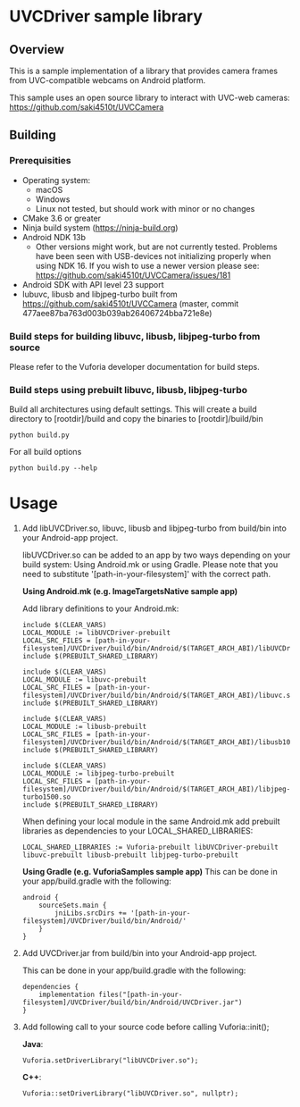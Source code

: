 # UVCDriver sample library
## Overview
This is a sample implementation of a library that provides camera frames from UVC-compatible webcams on Android platform.

This sample uses an open source library to interact with UVC-web cameras:
https://github.com/saki4510t/UVCCamera

## Building
### Prerequisities
- Operating system:
    - macOS
    - Windows
    - Linux not tested, but should work with minor or no changes
- CMake 3.6 or greater
- Ninja build system (https://ninja-build.org)
- Android NDK 13b
    - Other versions might work, but are not currently tested. Problems have been seen with USB-devices not initializing properly when using NDK 16. If you wish to use a newer version please see: https://github.com/saki4510t/UVCCamera/issues/181
- Android SDK with API level 23 support
- lubuvc, libusb and libjpeg-turbo built from https://github.com/saki4510t/UVCCamera (master, commit 477aee87ba763d003b039ab26406724bba721e8e)

### Build steps for building libuvc, libusb, libjpeg-turbo from source
Please refer to the Vuforia developer documentation for build steps.

### Build steps using prebuilt libuvc, libusb, libjpeg-turbo
Build all architectures using default settings. This will create a build directory to [rootdir]/build and copy the binaries to [rootdir]/build/bin
```
python build.py
```

For all build options
```
python build.py --help
```

# Usage
1. Add libUVCDriver.so, libuvc, libusb and libjpeg-turbo from build/bin into your Android-app project.

    libUVCDriver.so can be added to an app by two ways depending on your build system: Using Android.mk or using Gradle. Please note that you need to substitute '[path-in-your-filesystem]' with the correct path.

    **Using Android.mk (e.g. ImageTargetsNative sample app)**

    Add library definitions to your Android.mk:
    ```
    include $(CLEAR_VARS)
    LOCAL_MODULE := libUVCDriver-prebuilt
    LOCAL_SRC_FILES = [path-in-your-filesystem]/UVCDriver/build/bin/Android/$(TARGET_ARCH_ABI)/libUVCDriver.so
    include $(PREBUILT_SHARED_LIBRARY)

    include $(CLEAR_VARS)
    LOCAL_MODULE := libuvc-prebuilt
    LOCAL_SRC_FILES = [path-in-your-filesystem]/UVCDriver/build/bin/Android/$(TARGET_ARCH_ABI)/libuvc.so
    include $(PREBUILT_SHARED_LIBRARY)

    include $(CLEAR_VARS)
    LOCAL_MODULE := libusb-prebuilt
    LOCAL_SRC_FILES = [path-in-your-filesystem]/UVCDriver/build/bin/Android/$(TARGET_ARCH_ABI)/libusb100.so
    include $(PREBUILT_SHARED_LIBRARY)

    include $(CLEAR_VARS)
    LOCAL_MODULE := libjpeg-turbo-prebuilt
    LOCAL_SRC_FILES = [path-in-your-filesystem]/UVCDriver/build/bin/Android/$(TARGET_ARCH_ABI)/libjpeg-turbo1500.so
    include $(PREBUILT_SHARED_LIBRARY)
    ```
    When defining your local module in the same Android.mk add prebuilt libraries as dependencies to your LOCAL_SHARED_LIBRARIES:
    ```
    LOCAL_SHARED_LIBRARIES := Vuforia-prebuilt libUVCDriver-prebuilt libuvc-prebuilt libusb-prebuilt libjpeg-turbo-prebuilt
    ```

    **Using Gradle (e.g. VuforiaSamples sample app)**
    This can be done in your app/build.gradle with the following:
    ```
    android {
        sourceSets.main {
            jniLibs.srcDirs += '[path-in-your-filesystem]/UVCDriver/build/bin/Android/'
        }
    }
    ```

2. Add UVCDriver.jar from build/bin into your Android-app project.

    This can be done in your app/build.gradle with the following:
    ```
    dependencies {
        implementation files("[path-in-your-filesystem]/UVCDriver/build/bin/Android/UVCDriver.jar")
    }
    ```

3. Add following call to your source code before calling Vuforia::init();

    **Java**:
    ```
    Vuforia.setDriverLibrary("libUVCDriver.so");
    ```

    **C++**:
    ```
    Vuforia::setDriverLibrary("libUVCDriver.so", nullptr);
